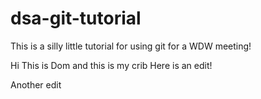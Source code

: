 # dsa-git-tutorial

This is a silly little tutorial for using git for a WDW meeting! 

Hi This is Dom and this is my crib
Here is an edit!

Another edit
